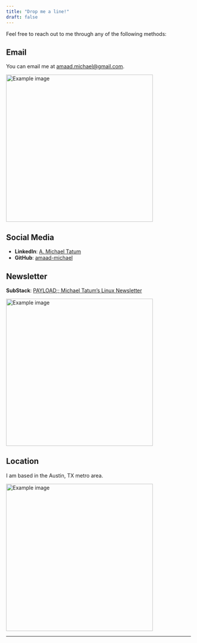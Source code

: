 ```yaml
---
title: "Drop me a line!"
draft: false
---
```


Feel free to reach out to me through any of the following methods:

## Email
You can email me at [amaad.michael@gmail.com](mailto:amaad.michael@gmail.com).

<img src="/images/stephen-harlan-NYTa57zrmQ0-unsplash.jpg" alt="Example image" width="400" height="400">

## Social Media
- **LinkedIn**: [A. Michael Tatum](https://www.linkedin.com/in/amaadmichael/)
- **GitHub**: [amaad-michael](https://github.com/amaad-michael/)

## Newsletter
**SubStack**: [PAYLOAD;; Michael Tatum’s Linux Newsletter](https://amaadmichael.substack.com/welcome/)

<img src="/images/nail-gilfanov-TuyneoFacJg-unsplash.jpg" alt="Example image" width="400" height="400">

## Location
I am based in the Austin, TX metro area.

<img src="/images/daniel-l-wIKlZf8Jg4c-unsplash.jpg" alt="Example image" width="400" height="400">

---
